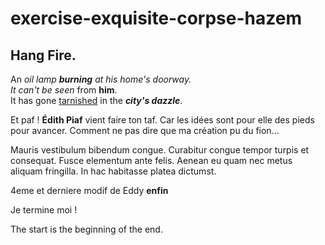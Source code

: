 # exercise-exquisite-corpse-hazem
## Hang Fire.
An *oil lamp ***burning*** *at his home's doorway*.  
It *can't* be* *seen* from **him**.  
It has gone [tarnished](https://medium.com/3-lines-story/hang-fire-fe4868364805) in the ***city's dazzle***.  

Et paf ! **Édith Piaf** vient faire ton taf.
Car les idées sont pour elle des pieds pour avancer.
Comment ne pas dire que ma création pu du fion...

Mauris vestibulum bibendum congue. Curabitur congue tempor turpis et consequat. 
Fusce elementum ante felis. Aenean eu quam nec metus aliquam fringilla. 
In hac habitasse platea dictumst.

4eme et derniere modif de Eddy __enfin__

Je termine moi !

The start is the beginning of the end.
